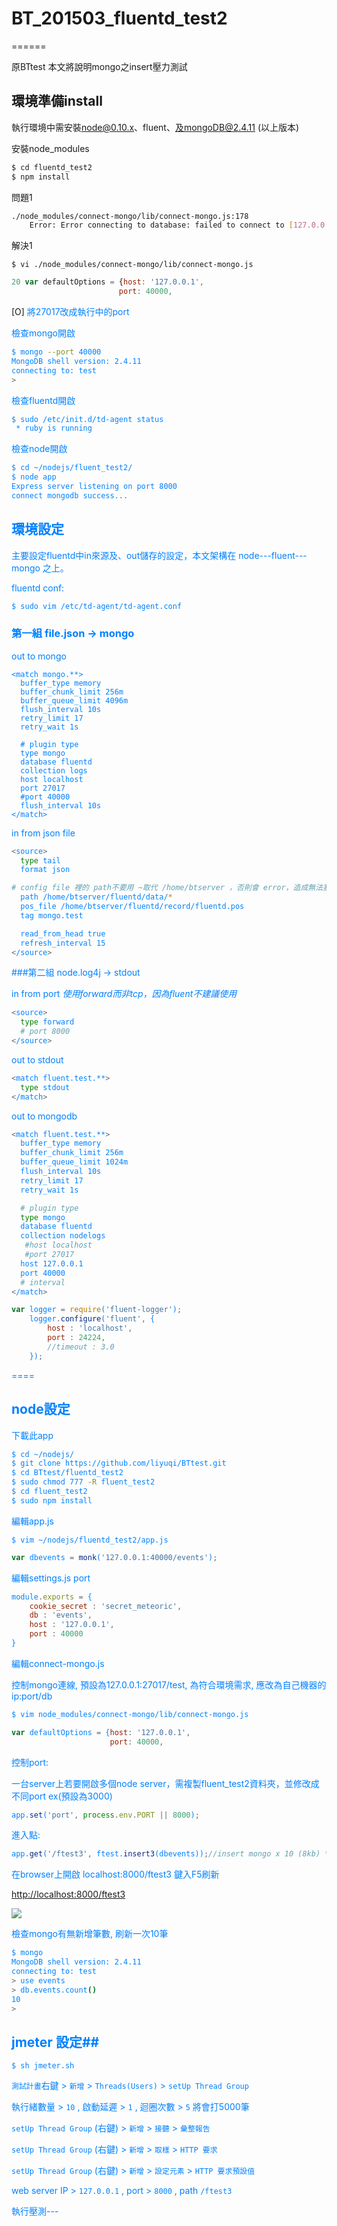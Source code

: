 # BT_201503_fluentd_test2
======

原BTtest
本文將說明mongo之insert壓力測試


## 環境準備install

執行環境中需安裝[node@0.10.x](http://www.evernote.com/shard/s420/sh/cb31e9f1-1ca5-43e6-b156-b38cc6e7eb52/dd102397bb6934564c609bb1629b7bd2)、fluent、及mongoDB@2.4.11 (以上版本)


安裝node_modules
```bash
$ cd fluentd_test2
$ npm install
```

問題1
```bash
./node_modules/connect-mongo/lib/connect-mongo.js:178
    Error: Error connecting to database: failed to connect to [127.0.0.1:27017]
```

解決1


`$ vi ./node_modules/connect-mongo/lib/connect-mongo.js`
```js
20 var defaultOptions = {host: '127.0.0.1',
                      	port: 40000,
```
[O] <font color="0080ff">將27017改成執行中的port<font>

檢查mongo開啟
```bash
$ mongo --port 40000
MongoDB shell version: 2.4.11
connecting to: test
>
```

檢查fluentd開啟
```bash
$ sudo /etc/init.d/td-agent status
 * ruby is running
```

檢查node開啟

```bash
$ cd ~/nodejs/fluent_test2/
$ node app
Express server listening on port 8000
connect mongodb success...
```


## 環境設定

主要設定fluentd中in來源及、out儲存的設定，本文架構在 node---fluent---mongo 之上。

fluentd conf:
```bash
$ sudo vim /etc/td-agent/td-agent.conf
```

### 第一組 file.json -> mongo

out to mongo
```vim
<match mongo.**>
  buffer_type memory
  buffer_chunk_limit 256m
  buffer_queue_limit 4096m
  flush_interval 10s
  retry_limit 17
  retry_wait 1s

  # plugin type
  type mongo
  database fluentd
  collection logs
  host localhost
  port 27017
  #port 40000
  flush_interval 10s
</match>
```

in from json file
```bash
<source>
  type tail
  format json

# config file 裡的 path不要用 ~取代 /home/btserver ，否則會 error，造成無法塞資料。
  path /home/btserver/fluentd/data/*
  pos_file /home/btserver/fluentd/record/fluentd.pos
  tag mongo.test

  read_from_head true
  refresh_interval 15
</source>
```

###第二組 node.log4j -> stdout

in from port *使用forward而非tcp，因為fluent不建議使用*
```bash
<source>
  type forward
  # port 8000
</source>
```

out to stdout
```bash
<match fluent.test.**>
  type stdout
</match>
```

out to mongodb
```bash
<match fluent.test.**>
  buffer_type memory
  buffer_chunk_limit 256m
  buffer_queue_limit 1024m
  flush_interval 10s
  retry_limit 17
  retry_wait 1s

  # plugin type
  type mongo
  database fluentd
  collection nodelogs
   #host localhost
   #port 27017
  host 127.0.0.1
  port 40000
  # interval
</match>

```

```js
var logger = require('fluent-logger');
	logger.configure('fluent', {
		host : 'localhost',
		port : 24224,
		//timeout : 3.0
	});
```
====

## node設定

下載此app

```bash
$ cd ~/nodejs/
$ git clone https://github.com/liyuqi/BTtest.git
$ cd BTtest/fluentd_test2
$ sudo chmod 777 -R fluent_test2
$ cd fluent_test2
$ sudo npm install
```

編輯app.js

```$ vim ~/nodejs/fluentd_test2/app.js```

```js
var dbevents = monk('127.0.0.1:40000/events');
```

編輯settings.js port
```js
module.exports = {
	cookie_secret : 'secret_meteoric',
	db : 'events',
	host : '127.0.0.1',
	port : 40000
}
```

編輯connect-mongo.js

控制mongo連線, 預設為127.0.0.1:27017/test, 為符合環境需求, 應改為自己機器的 ip:port/db

```bash
$ vim node_modules/connect-mongo/lib/connect-mongo.js
```

```js
var defaultOptions = {host: '127.0.0.1',
                      port: 40000,
```

控制port:

一台server上若要開啟多個node server，需複製fluent_test2資料夾，並修改成不同port ex(預設為3000)
```js
app.set('port', process.env.PORT || 8000);
```

進入點:
```js
app.get('/ftest3', ftest.insert3(dbevents));//insert mongo x 10 (8kb) *****
```

在browser上開啟 localhost:8000/ftest3 鍵入F5刷新

[http://localhost:8000/ftest3](http://localhost:8000/ftest3)

![](https://github.com/liyuqi/BTtest/browser.png?raw=true)

檢查mongo有無新增筆數, 刷新一次10筆

```bash
$ mongo
MongoDB shell version: 2.4.11
connecting to: test
> use events
> db.events.count()
10
>
```

## jmeter 設定##

`$ sh jmeter.sh`

`測試計畫`右鍵 > `新增` > `Threads(Users)` > `setUp Thread Group` 

執行緒數量 > `10` , 啟動延遲 > `1` , 迴圈次數 > `5` 將會打5000筆

`setUp Thread Group` (右鍵) > `新增` > `接聽` > `彙整報告`

`setUp Thread Group` (右鍵) > `新增` > `取樣` > `HTTP 要求`

`setUp Thread Group` (右鍵) > `新增` > `設定元素` > `HTTP 要求預設值`

web server IP > `127.0.0.1` , port > `8000` , path `/ftest3`

執行壓測---
